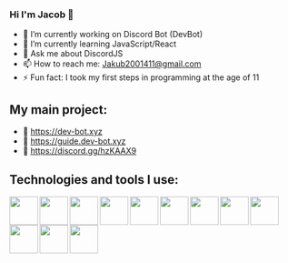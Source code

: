 ### Hi I'm Jacob 👋

- 🔭 I’m currently working on Discord Bot (DevBot)
- 🌱 I’m currently learning JavaScript/React
- 💬 Ask me about DiscordJS
- 📫 How to reach me: Jakub2001411@gmail.com
- ⚡ Fun fact: I took my first steps in programming at the age of 11

## My main project:
- 🌲 https://dev-bot.xyz
- 🌳 https://guide.dev-bot.xyz
- 🌴 https://discord.gg/hzKAAX9

## Technologies and tools I use:
<img align="left" width="50" height="50" src="https://simpleicons.org/icons/discord.svg"><img align="left" width="50" height="50" src="https://simpleicons.org/icons/node-dot-js.svg"><img align="left" width="50" height="50" src="https://simpleicons.org/icons/github.svg"><img align="left" width="50" height="50" src="https://simpleicons.org/icons/html5.svg"><img align="left" width="50" height="50" src="https://simpleicons.org/icons/css3.svg"><img align="left" width="50" height="50" src="https://simpleicons.org/icons/bootstrap.svg"><img align="left" width="50" height="50" src="https://simpleicons.org/icons/git.svg"><img align="left" width="50" height="50" src="https://simpleicons.org/icons/javascript.svg"><img align="left" width="50" height="50" src="https://simpleicons.org/icons/wordpress.svg"><img align="left" width="50" height="50" src="https://simpleicons.org/icons/visualstudiocode.svg"><img align="left" width="50" height="50" src="https://simpleicons.org/icons/visualstudio.svg"><img align="left" width="50" height="50" src="https://simpleicons.org/icons/npm.svg">
